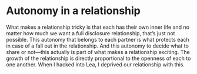 # Autonomy in a relationship

What makes a relationship tricky is that each has their own inner life and no matter how much we want a full disclosure relationship, that’s just not possible. This autonomy that belongs to each partner is what protects each in case of a fall out in the relationship. And this autonomy to decide what to share or not—this actually is part of what makes a relationship exciting. The growth of the relationship is directly proportional to the openness of each to one another. When I hacked into Lea, I deprived our relationship with this.

